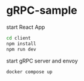 # gRPC-sample

start React App
```sh
cd client
npm install
npm run dev
```

start gRPC server and envoy
```sh
docker compose up
```